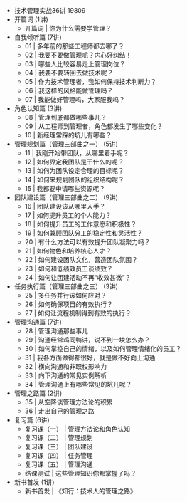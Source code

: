 - 技术管理实战36讲 19809
- 开篇词 (1讲)
	- 开篇词 | 你为什么需要学管理？
- 自我倾听篇 (7讲)
	- 01 | 多年前的那些工程师都去哪了？
	- 02 | 我要不要做管理呢？内心好纠结！
	- 03 | 哪些人比较容易走上管理岗位？
	- 04 | 我要不要转回去做技术呢？
	- 05 | 作为技术管理者，我如何保持技术判断力？
	- 06 | 我这样的风格能做管理吗？
	- 07 | 我能做好管理吗，大家服我吗？
- 角色认知篇 (3讲)
	- 08 | 管理到底都做哪些事儿？
	- 09 | 从工程师到管理者，角色都发生了哪些变化？
	- 10 | 新经理常踩的坑儿有哪些？
- 管理规划篇（管理三部曲之一） (5讲)
	- 11 | 我刚开始带团队，从哪里着手呢？
	- 12 | 如何界定我团队是干什么的呢？
	- 13 | 如何为团队设定合理的目标呢？
	- 14 | 如何来规划团队的组织结构呢？
	- 15 | 我都要申请哪些资源呢？
- 团队建设篇（管理三部曲之二） (9讲)
	- 16 | 团队建设该从哪里入手？
	- 17 | 如何提升员工的个人能力？
	- 18 | 如何提升员工的工作意愿和积极性？
	- 19 | 如何兼顾团队分工的稳定性和灵活性？
	- 20 | 有什么方法可以有效提升团队凝聚力吗？
	- 21 | 如何物色和培养核心人才？
	- 22 | 如何建设团队文化，营造团队氛围？
	- 23 | 如何和低绩效员工谈绩效？
	- 24 | 如何让团建活动不再“收效甚微”？
- 任务执行篇（管理三部曲之三） (3讲)
	- 25 | 多任务并行该如何应对？
	- 26 | 如何确保项目的有效执行？
	- 27 | 如何让流程机制得到有效的执行？
- 管理沟通篇 (7讲)
	- 28 | 管理沟通那些事儿
	- 29 | 沟通经常鸡同鸭讲，说不到一块怎么办？
	- 30 | 如何掌控自己的情绪，以及如何管理情绪化的员工？
	- 31 | 我各方面做得都很好，就是做不好向上沟通
	- 32 | 横向沟通和非职权影响力
	- 33 | 向下沟通的常见实例解析
	- 34 | 管理沟通上有哪些常见的坑儿呢？
- 管理之路篇 (2讲)
	- 35 | 从空降谈管理方法论的积累
	- 36 | 走出自己的管理之路
- 复习篇 (6讲)
	- 复习课（一） | 管理方法论和角色认知
	- 复习课（二） | 管理规划
	- 复习课（三） | 团队建设
	- 复习课（四） | 任务管理
	- 复习课（五） | 管理沟通
	- 结课测试 | 这些管理知识你都掌握了吗？
- 新书首发 (1讲)
	- 新书首发 | 《知行：技术人的管理之路》